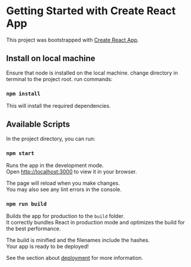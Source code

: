 # Getting Started with Create React App

This project was bootstrapped with [Create React App](https://github.com/facebook/create-react-app).

## Install on local machine

Ensure that node is installed on the local machine.
change directory in terminal to the project root.
run commands:

### `npm install`

This will install the required dependencies.

## Available Scripts

In the project directory, you can run:

### `npm start`

Runs the app in the development mode.\
Open [http://localhost:3000](http://localhost:3000) to view it in your browser.

The page will reload when you make changes.\
You may also see any lint errors in the console.

### `npm run build`

Builds the app for production to the `build` folder.\
It correctly bundles React in production mode and optimizes the build for the best performance.

The build is minified and the filenames include the hashes.\
Your app is ready to be deployed!

See the section about [deployment](https://facebook.github.io/create-react-app/docs/deployment) for more information.
